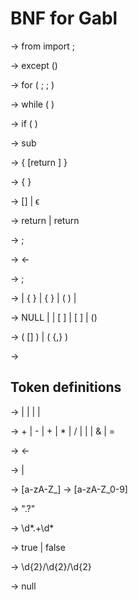 # BNF for Gabl

<import> -> from <name> import <name>;

<except> -> except (<name>) <block>

<for-loop> -> for (<type-pair> ; <stmt> ; <stmt>) <block>

<while-loop> -> while ( <stmt> ) <block>

<if-stmt> -> if ( <stmt> ) <block>

<submodule> -> <type> sub <name> <param> <sub-block>

<sub-block> -> { <sequence> [return <expr>] }

<block> -> { <sequence> }

<sequence> -> <expr> [<sequence>]
  | ϵ

<return> -> return <name>
  | return <literal>

<declare> -> <type-pair>;

<define> -> <name> <- <expr>

<expr> -> <stmt> ;

<stmt> -> <name>|<literal> {<oper> <stmt>}
  | <submodule> {<oper> <stmt>}
  | ( <stmt> )
  | <stmt>

<stmt> -> NULL
  | <name>|<literal> [<oper> <stmt>]
  | <submodule> [<oper> <stmt>]
  | (<stmt>)


<param> -> ( [<type-pair>] )
  | ( <type-pair> {,<type-pair>} )

<type-pair> -> <type> <name>

## Token definitions

<literal> -> <string>
  | <numeric>
  | <bool>
  | <date>
  | <null>

<oper> -> +
  | -
  | +
  | *
  | /
  | |
  | &
  | =

<assign> -> <-

<name> -> <alpha><alpha-num>
  | <alpha>

<alpha> -> [a-zA-Z_]
<alpha-num> -> [a-zA-Z_0-9]

<string> -> ".?"

<numeric> -> \d*\.+\d*

<bool> -> true
  | false

<date> -> \d{2}/\d{2}/\d{2}

<null> -> null

